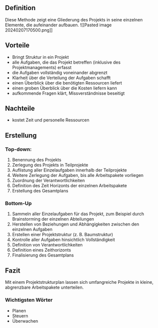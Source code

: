 ## Definition
Diese Methode zeigt eine Gliederung des Projekts in seine einzelnen Elemente, die aufeinander aufbauen.
![[Pasted image 20240207170500.png]]
## Vorteile
+ Bringt Struktur in ein Projekt
+ alle Aufgaben, die das Projekt betreffen (inklusive des Projektmanagements) erfasst
+ die Aufgaben vollständig voneinander abgrenzt
+ Klarheit über die Verteilung der Aufgaben schafft
+ einen Überblick über die benötigten Ressourcen liefert
+ einen groben Überblick über die Kosten liefern kann
+ aufkommende Fragen klärt, Missverständnisse beseitigt

## Nachteile
+ kostet Zeit und personelle Ressourcen 

## Erstellung 
### Top-down:
1. Benennung des Projekts
2. Zerlegung des Projekts in Teilprojekte
3. Auflistung aller Einzelaufgaben innerhalb der Teilprojekte
4. Weitere Zerlegung der Aufgaben, bis alle Arbeitspakete vorliegen
5. Zuordnung der Verantwortlichkeiten
6. Definition des Zeit Horizonts der einzelnen Arbeitspakete
7. Erstellung des Gesamtplans

### Bottom-Up
1. Sammeln aller Einzelaufgaben für das Projekt, zum Beispiel durch Brainstorming der einzelnen Abteilungen
2. Herstellen von Beziehungen und Abhängigkeiten zwischen den einzelnen Aufgaben
3. Erstellen einer Projektstruktur (z. B. Baumstruktur)
4. Kontrolle aller Aufgaben hinsichtlich Vollständigkeit
5. Definition von Verantwortlichkeiten
6. Definition eines Zeithorizonts
7. Finalisierung des Gesamtplans

## Fazit
Mit einem Projektstrukturplan lassen sich umfangreiche Projekte in kleine, abgrenzbare Arbeitspakete unterteilen.

### Wichtigsten Wörter
+ Planen 
+ Steuern
+ Überwachen




